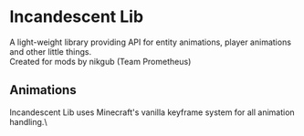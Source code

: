 # Incandescent Lib
A light-weight library providing API for entity animations, player animations and other little things.\
Created for mods by nikgub (Team Prometheus)

## Animations
Incandescent Lib uses Minecraft's vanilla keyframe system for all animation handling.\